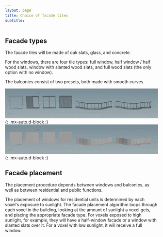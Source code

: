 ```yaml
---
layout: page
title: Choice of facade tiles
subtitle: 
---
```


## Facade types
The facade tiles will be made of oak slats, glass, and concrete.

For the windows, there are four tile types: full window, half window / half wood slats, window with slanted wood slats, and full wood slats (the only option with no window).

The balconies consist of two presets, both made with smooth curves.

![facade wireframe](/assets/img/facade_wire.png){: .mx-auto.d-block :}
![facade](/assets/img/facade.png){: .mx-auto.d-block :}

## Facade placement
The placement procedure depends between windows and balconies, as well as between residential and public functions.



The placement of windows for residential units is determined by each voxel's exposure to sunlight. The facade placement algorithm loops through each voxel in the building, looking at the amount of sunlight a voxel gets, and placing the appropriate facade type. For voxels exposed to high sunlight, for example, they will have a half-window facade or a window with slanted slats over it. For a voxel with low sunlight, it will receive a full window.